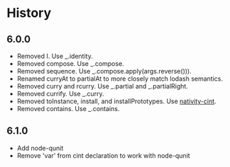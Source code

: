 # History

## 6.0.0
- Removed I. Use _.identity.
- Removed compose. Use _.compose.
- Removed sequence. Use _.compose.apply(args.reverse())).
- Renamed curryAt to partialAt to more closely match lodash semantics.
- Removed curry and rcurry. Use _.partial and _.partialRight.
- Removed currify. Use _.curry.
- Removed toInstance, install, and installPrototypes. Use [nativity-cint](https://github.com/metaraine/nativity-cint).
- Removed contains. Use _.contains.

## 6.1.0
- Add node-qunit
- Remove 'var' from cint declaration to work with node-qunit